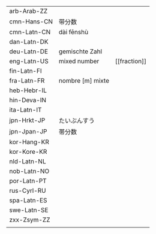 | | | |
|-|-|-|
| arb-Arab-ZZ |  |  |
| cmn-Hans-CN | 带分数 |  |
| cmn-Latn-CN | dài fēnshù |  |
| dan-Latn-DK |  |  |
| deu-Latn-DE | gemischte Zahl |  |
| eng-Latn-US | mixed number | [[fraction]] |
| fin-Latn-FI |  |  |
| fra-Latn-FR | nombre [m] mixte |  |
| heb-Hebr-IL |  |  |
| hin-Deva-IN |  |  |
| ita-Latn-IT |  |  |
| jpn-Hrkt-JP | たいぶんすう |  |
| jpn-Jpan-JP | 帯分数 |  |
| kor-Hang-KR |  |  |
| kor-Kore-KR |  |  |
| nld-Latn-NL |  |  |
| nob-Latn-NO |  |  |
| por-Latn-PT |  |  |
| rus-Cyrl-RU |  |  |
| spa-Latn-ES |  |  |
| swe-Latn-SE |  |  |
| zxx-Zsym-ZZ |  |  |
|  |  |  |
